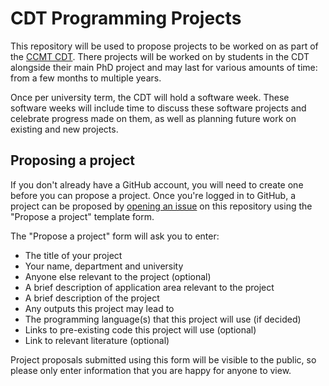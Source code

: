 # CDT Programming Projects

This repository will be used to propose projects to be worked on as part of the
[CCMT CDT](https://ccmi-cdt.org/). There projects will be worked on by students
in the CDT alongside their main PhD project and may last for various amounts of
time: from a few months to multiple years.

Once per university term, the CDT will hold a software week. These software weeks will include
time to discuss these software projects and celebrate progress made on them, as well as planning
future work on existing and new projects.

## Proposing a project

If you don't already have a GitHub account, you will need to create one before you can propose a project.
Once you're logged in to GitHub, a project can be proposed by [opening an issue](https://github.com/UCL-ARC/cdt-programming-projects/issues)
on this repository using the "Propose a project" template form.

The "Propose a project" form will ask you to enter:

- The title of your project
- Your name, department and university
- Anyone else relevant to the project (optional)
- A brief description of application area relevant to the project
- A brief description of the project
- Any outputs this project may lead to
- The programming language(s) that this project will use (if decided)
- Links to pre-existing code this project will use (optional)
- Link to relevant literature (optional)

Project proposals submitted using this form will be visible to the public, so please only enter
information that you are happy for anyone to view.
